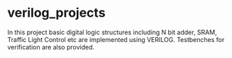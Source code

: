 # verilog_projects
In this project basic digital logic structures including N bit adder, SRAM, Traffic Light Control etc are implemented using VERILOG. Testbenches for verification are also provided. 
